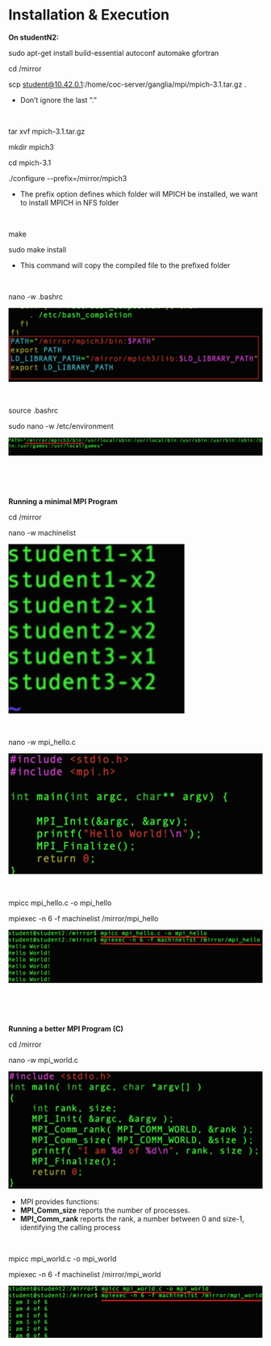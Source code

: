 # Installation & Execution

**On studentN2:**

sudo apt-get install build-essential autoconf automake gfortran

cd /mirror

scp student@10.42.0.1:/home/coc-server/ganglia/mpi/mpich-3.1.tar.gz .

* Don’t ignore the last “.”

<br/>

tar xvf mpich-3.1.tar.gz

mkdir mpich3

cd mpich-3.1

./configure --prefix=/mirror/mpich3

* The prefix option defines which folder will MPICH be installed, we want to install MPICH in NFS folder

<br/>

make

sudo make install

* This command will copy the compiled file to the prefixed folder

<br/>

nano -w .bashrc

![](https://raw.githubusercontent.com/congqiyuan/tutorial/master/mpich_cluster/14.png)

<br/>

source .bashrc

sudo nano -w /etc/environment

![](https://raw.githubusercontent.com/congqiyuan/tutorial/master/mpich_cluster/15.png)

<br/>
<br/>
<br/>

**Running a minimal MPI Program**

cd /mirror

nano -w machinelist

![](https://raw.githubusercontent.com/congqiyuan/tutorial/master/mpich_cluster/16.png)

<br/>

nano -w mpi_hello.c

![](https://raw.githubusercontent.com/congqiyuan/tutorial/master/mpich_cluster/17.png)

<br/>

mpicc mpi_hello.c -o mpi_hello

mpiexec -n 6 -f machinelist /mirror/mpi_hello

![](https://raw.githubusercontent.com/congqiyuan/tutorial/master/mpich_cluster/18.png)


<br/>
<br/>
<br/>


**Running a better MPI Program (C)**

cd /mirror

nano -w mpi_world.c

![](https://raw.githubusercontent.com/congqiyuan/tutorial/master/mpich_cluster/19.png)

* MPI provides functions:
* **MPI_Comm_size** reports the number of processes.
* **MPI_Comm_rank** reports the rank, a number between 0 and size-1, identifying the calling process

<br/>

mpicc mpi_world.c -o mpi_world

mpiexec -n 6 -f machinelist /mirror/mpi_world

![](https://raw.githubusercontent.com/congqiyuan/tutorial/master/mpich_cluster/20.png)

<br/>


